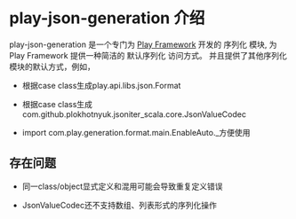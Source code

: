 # play-json-generation 介绍
play-json-generation 是一个专门为 [Play Framework](https://www.playframework.com/) 开发的 序列化 模块, 为 Play Framework 提供一种简洁的 默认序列化 访问方式。
并且提供了其他序列化模块的默认方式，例如，

- 根据case class生成play.api.libs.json.Format

- 根据case class生成com.github.plokhotnyuk.jsoniter_scala.core.JsonValueCodec

- import com.play.generation.format.main.EnableAuto._方便使用

## 存在问题

- 同一class/object显式定义和混用可能会导致重复定义错误

- JsonValueCodec还不支持数组、列表形式的序列化操作